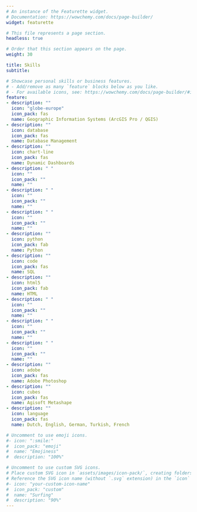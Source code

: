 ```yaml
---
# An instance of the Featurette widget.
# Documentation: https://wowchemy.com/docs/page-builder/
widget: featurette

# This file represents a page section.
headless: true

# Order that this section appears on the page.
weight: 30

title: Skills
subtitle:

# Showcase personal skills or business features.
# - Add/remove as many `feature` blocks below as you like.
# - For available icons, see: https://wowchemy.com/docs/page-builder/#icons
feature:
- description: ""
  icon: "globe-europe"
  icon_pack: fas
  name: Geographic Information Systems (ArcGIS Pro / QGIS)
- description: ""
  icon: database
  icon_pack: fas
  name: Database Management
- description: ""
  icon: chart-line
  icon_pack: fas
  name: Dynamic Dashboards
- description: " "
  icon: ""
  icon_pack: ""
  name: ""
- description: " "
  icon: ""
  icon_pack: ""
  name: ""
- description: " "
  icon: ""
  icon_pack: ""
  name: ""
- description: ""
  icon: python
  icon_pack: fab
  name: Python
- description: ""
  icon: code
  icon_pack: fas
  name: SQL
- description: ""
  icon: html5
  icon_pack: fab
  name: HTML
- description: " "
  icon: ""
  icon_pack: ""
  name: ""
- description: " "
  icon: ""
  icon_pack: ""
  name: ""
- description: " "
  icon: ""
  icon_pack: ""
  name: ""
- description: ""
  icon: adobe
  icon_pack: fas
  name: Adobe Photoshop
- description: ""
  icon: cubes
  icon_pack: fas
  name: Agisoft Metashape
- description: ""
  icon: language
  icon_pack: fas
  name: Dutch, English, German, Turkish, French

# Uncomment to use emoji icons.
#- icon: ":smile:"
#  icon_pack: "emoji"
#  name: "Emojiness"
#  description: "100%"  

# Uncomment to use custom SVG icons.
# Place custom SVG icon in `assets/images/icon-pack/`, creating folders if necessary.
# Reference the SVG icon name (without `.svg` extension) in the `icon` field.
#- icon: "your-custom-icon-name"
#  icon_pack: "custom"
#  name: "Surfing"
#  description: "90%"
---
```

